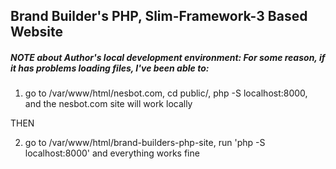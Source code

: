 ## Brand Builder's PHP, Slim-Framework-3 Based Website



##### NOTE about Author's local development environment: For some reason, if it has problems loading files, I've been able to:

1. go to /var/www/html/nesbot.com, cd public/, php -S localhost:8000, and the nesbot.com site will work locally

THEN

2. go to /var/www/html/brand-builders-php-site, run 'php -S localhost:8000' and everything works fine